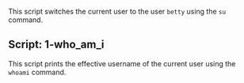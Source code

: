 This script switches the current user to the user `betty` using the `su` command.
## Script: 1-who_am_i
This script prints the effective username of the current user using the `whoami` command.
